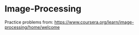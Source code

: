 # Image-Processing

Practice problems from: https://www.coursera.org/learn/image-processing/home/welcome
